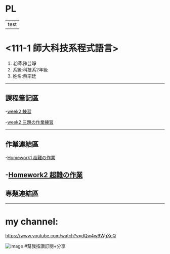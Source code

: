 # PL



<table>
    <tr>
        <td>test</td>
    </tr>
</table>

# <111-1 師大科技系程式語言> <red>

<ol>
<li>老師:陳芸琤</li>
<li>系級:科技系2年級</li>
<li>姓名:蔡宗廷</li>
</ol>
    
---------------------------- 

## 課程筆記區
-[week2 練習](https://github.com/tsaitzungting/PL/blob/main/week2%20%E7%B7%B4%E7%BF%92.ipynb)
    
-[week2 三題の作業練習](https://github.com/tsaitzungting/PL/blob/main/week2/week2%E7%B7%B4%E7%BF%92.ipynb)
    
---------------------------- 
## 作業連結區
-[Homework1 超難の作業](https://github.com/tsaitzungting/PL/blob/main/week3/week3-%E4%BD%9C%E6%A5%AD.ipynb)
    
-[Homework2 超難の作業](http://localhost:8888/notebooks/Desktop/111-1%20%E7%A8%8B%E5%BC%8F%E8%AA%9E%E8%A8%80/PL/HW2/HW23.ipynb)
----------------------------
## 專題連結區

----------------------------
# my channel:
https://www.youtube.com/watch?v=dQw4w9WgXcQ

![image](https://user-images.githubusercontent.com/113079457/194197920-e7c6d5b7-16d7-4c08-9e63-8f84bba5c6db.png)
#幫我按讚訂閱+分享
